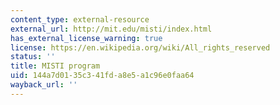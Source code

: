 ```yaml
---
content_type: external-resource
external_url: http://mit.edu/misti/index.html
has_external_license_warning: true
license: https://en.wikipedia.org/wiki/All_rights_reserved
status: ''
title: MISTI program
uid: 144a7d01-35c3-41fd-a8e5-a1c96e0faa64
wayback_url: ''
---
```

